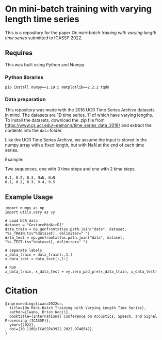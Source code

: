 # On mini-batch training with varying length time series

This is a repository for the paper *On mini-batch training with varying length time series* submitted to ICASSP 2022.

## Requires

This was built using Python and Numpy

### Python libraries

```
pip install numpy==1.19.5 matplotlib==2.2.2 tqdm
```

### Data preparation

This repository was made with the 2018 UCR Time Series Archive datasets in mind. The datasets are 1D time series, 11 of which have varying lengths. To install the datasets, download the .zip file from https://www.cs.ucr.edu/~eamonn/time_series_data_2018/ and extract the contents into the `data` folder.

Like the UCR Time Series Archive, we assume the input is stored in the numpy array with a fixed length, but with NaN at the end of each time series.

Example:

Two sequences, one with 3 time steps and one with 2 time steps.

```
0.1, 0.2, 0.3, NaN, NaN
0.1, 0.2, 0.3, 0.4, 0.5
```

## Example Usage

```
import numpy as np
import utils.vary as vy

# Load UCR data
dataset = "GestureMidAirD1"
data_train = np.genfromtxt(os.path.join("data", dataset, "%s_TRAIN.tsv"%dataset), delimiter=" ")
data_test = np.genfromtxt(os.path.join("data", dataset, "%s_TEST.tsv"%dataset), delimiter=" ")

# Separate labels
x_data_train = data_train[:,1:]
x_data_test = data_test[:,1:]

# Run
x_data_train, x_data_test = vy.zero_pad_pre(x_data_train, x_data_test)
```

# Citation
```
@inproceedings{iwana2022on,
  title={On Mini-Batch Training with Varying Length Time Series},
  author={Iwana, Brian Kenji},
  booktitle={International Conference on Acoustics, Speech, and Signal Processing (ICASSP)},
  year={2022},
  doi={10.1109/ICASSP43922.2022.9746542},
}
```


